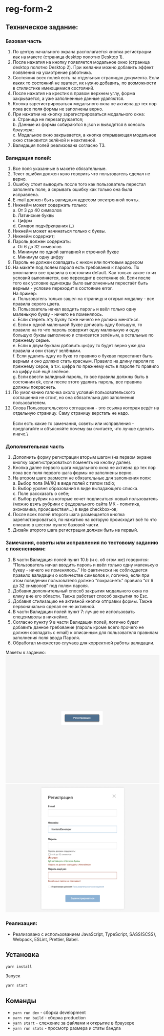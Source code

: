 # reg-form-2

## Техническое задание:

### Базовая часть
1. По центру начального экрана располагается кнопка регистрации как на макете
   (страница desktop полотно Desktop 1).
2. После нажатия на кнопку появляется модальное окно (страница desktop
   полотно Desktop 2). При желании можно добавить эффект появления на
   усмотрение работника.
3. Состояния всех полей есть на отдельных страницах документа. Если каких то
   состояний не хватает, их нужно добавить, по возможности в стилистике
   имеющимися состояний.
4. После нажатия на крестик в правом верхнем углу, форма закрывается, а уже
   заполненные данные удаляются.
5. Кнопка зарегистрироваться модального окна не активна до тех пор пока все
   поля формы не заполнены верно.
6. При нажатии на кнопку зарегистрироваться модального окна:\
   a. Страница не перезагружается;\
   b. Данные из формы собираются в json и выводятся в консоль браузера;\
   c. Модальное окно закрывается, а кнопка открывающая модальное окно
   становится зелёной и неактивной.
7. Валидация полей реализована согласно ТЗ.

### Валидация полей:
1. Все поля указанные в макете обязательные.
2. Текст ошибки должен явно говорить что пользователь сделал не верно.
3. Ошибку стоит выводить после того как пользователь перестал заполнять поле,
   а скрывать ошибку как только она была исправлена.
4. E-mail должен быть валидным адресом электронной почты.
5. Никнейм может содержать только:\
   a. От 3 до 40 символов\
   b. Латинские буквы\
   c. Цифры\
   d. Символ подчёркивания (_)
6. Никнейм может начинаться только с буквы.
7. Никнейм содержит;
8. Пароль должен содержать:\
   a. От 6 до 32 символов\
   b. Минимум по одной заглавной и строчной букве\
   c. Минимум одну цифру
9. Пароль не должен совпадать с ником или почтовым адресом
10. На макете под полем пароля есть требования к паролю. По умолчанию все
    правила в состоянии default. Как только какое то из условий выполняется, оно
    переходит в состояние ok. Если после того как условие единожды было
    выполненным перестаёт быть верным - условие переходит в состояние error.\
    На пример:\
    a. Пользователь только зашел на страницу и открыл модалку - все правила
    серого цвета.\
    b. Пользователь начал вводить пароль и ввёл только одну маленькую
    букву - ничего не поменялось.\
    c. Если стереть эту букву тоже ничего не должно меняться.\
    d. Если к одной маленькой букве дописать одну большую, то правило на то
    что пароль содержит одну маленькую и одну большую буквы выполнено
    и становится зелёным, а остальные по прежнему серые.\
    e. Если к двум буквам добавить цифру то будет верно уже два правила и
    они станут зелёными.\
    f. Если удалить одну из букв то правило о буквах перестанет быть верным
    и оно должно стать красным. Правило на длину пароля по прежнему
    серое, а т.к. цифра по прежнему есть в пароле то правило на цифру всё
    ещё зелёное.\
    g. Если ввести валидный пароль, то все правила должны быть в состоянии
    ok, если после этого удалить пароль, все правила должны покраснеть.
11. По умолчанию галочка около условий пользовательского соглашения не стоит,
    но она обязательна для заполнения пользователем.
12. Слова Пользовательского соглашения - это ссылка которая ведёт на отдельную
    страницу. Саму страницу верстать не надо.\
    \
    Если есть какие то замечания, советы или исправления - предлагайте и объясняйте
    почему вы считаете, что лучше сделать иначе.\

### Дополнительная часть
1. Дополнить форму регистрации вторым шагом (на первом экране кнопку
   зарегистрироваться поменять на кнопку далее).
2. Кнопка далее первого шага модального окна не активна до тех пор пока все
   поля первого шага формы не заполнены верно.
3. На втором шаге размести не обязательные для заполнения поля:\
   a. Выбор пола (М/Ж) в виде полей с типом radio;\
   b. Выбор уровня образования в виде выпадающего списка.\
   c. Поле рассказать о себе;\
   d. Выбор рубрик на которые хочет подписаться новый пользователь
   (можно взять рубрики с федерального сайта МК - политика, экономика,
   происшествия...) в виде checkbox-ов;
4. После всех полей второго шага размещается кнопка зарегистрироваться, по
   нажатию на которую происходит всё то что описано в шестом пункте базовой
   части.
5. Дизайн второго шага регистрации должен быть на первый.

### Замечания, советы или исправления по тестовому заданию с пояснениями:
1. В части Валидация полей пункт 10.b (и c. об этом же) говорится: “Пользователь начал вводить пароль и ввёл только одну маленькую букву - ничего не поменялось.” Но фактически не соблюдается правило валидации о количестве символов и, логично, если при этом поведении пользователя должно “покраснеть” правило “от 6 до 32 символов” под полем пароля.
2. Добавил дополнительный способ закрытия модального окна по клику вне его области. Также работает способ закрытия по Esc.
3. Добавил стилизацию не активной кнопки отправки формы. Также первоначально сделал ее не активной.
4. В части Валидации полей пункт 7: лучше не использовать спецсимволы в никнейме.
5. Согласно пункту 9 в части Валидации полей, логично будет добавить данное требование (пароль кроме всего прочего не должен совпадать с email) к описанным для пользователя правилам заполнения поля ввода Пароля.
6. Обработал множество случаев для корректной работы валидации.


Макеты к заданию:
![экран 1](src/assets/images/screens/screenShot-1.png)
![экран 2](src/assets/images/screens/screenShot-2.png)


### Реализация:
- Реализовано с использованием JavaScript, TypeScript, SASS(SCSS), Webpack, ESLint, Prettier, Babel.

## Установка

```bash
yarn install
```

Запуск

```bash
yarn start
```

## Команды

* ```yarn run dev``` - сборка development
* ```yarn run build``` - сборка production
* ```yarn start``` - слежение за файлами и открытие в браузере
* ```yarn run stats``` - просмотр размера и статы бандла



